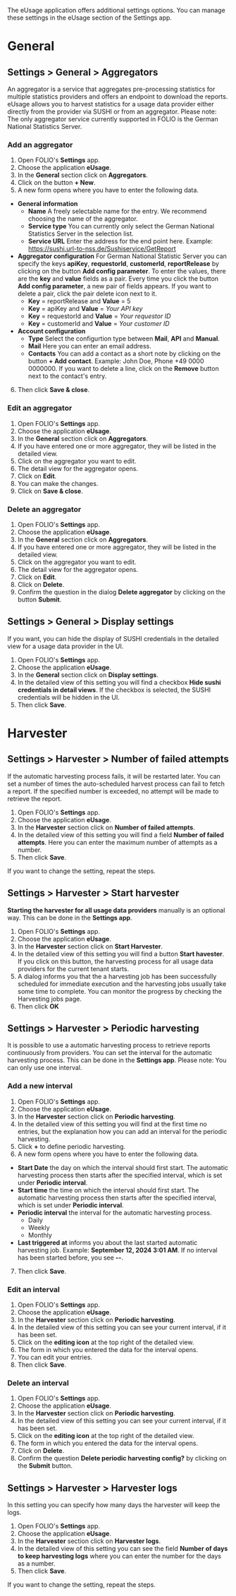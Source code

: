 The eUsage application offers additional settings options. You can manage these settings in the eUsage section of the Settings app. 

# General

## Settings > General > Aggregators

An aggregator is a service that aggregates pre-processing statistics for multiple statistics providers and offers an endpoint to download the reports. eUsage allows you to harvest statistics for a usage data provider either directly from the provider via SUSHI or from an aggregator. Please note: The only aggregator service currently supported in FOLIO is the German National Statistics Server.

### Add an aggregator

1. Open FOLIO's **Settings** app.
2. Choose the application **eUsage**.
3. In the **General** section click on **Aggregators**.
4. Click on the button **+ New**.
5. A new form opens where you have to enter the following data.

* **General information**
    * **Name** A freely selectable name for the entry. We recommend choosing the name of the aggregator.
	* **Service type** You can currently only select the German National Statistics Server in the selection list.
	* **Service URL** Enter the address for the end point here. Example: https://sushi.url-to-nss.de/Sushiservice/GetReport
* **Aggregator configuration** For German National Statistic Server you can specify the keys **apiKey**, **requestorId**, **customerId**, **reportRelease** by clicking on the button **Add config parameter**. To enter the values, there are the **key** and **value** fields as a pair. Every time you click the button **Add config parameter**, a new pair of fields appears. If you want to delete a pair, click the pair delete icon next to it.
    * **Key** = reportRelease and **Value** = 5
	* **Key** = apiKey and **Value** = *Your API key*
	* **Key** = requestorId and **Value** = *Your requestor ID*
	* **Key** = customerId and **Value** = *Your customer ID*
* **Account configuration**
    * **Type** Select the configurtion type between **Mail**, **API** and **Manual**.
	* **Mail** Here you can enter an email address.
    * **Contacts** You can add a contact as a short note by clicking on the button **+ Add contact**. Example: John Doe, Phone +49 0000 0000000. If you want to delete a line, click on the **Remove** button next to the contact's entry.

6. Then click **Save & close**.


### Edit an aggregator

1. Open FOLIO's **Settings** app.
2. Choose the application **eUsage**.
3. In the **General** section click on **Aggregators**.
4. If you have entered one or more aggregator, they will be listed in the detailed view.
5. Click on the aggregator you want to edit.
6. The detail view for the aggregator opens.
7. Click on **Edit**.
8. You can make the changes.
9. Click on **Save & close**.


### Delete an aggregator

1. Open FOLIO's **Settings** app.
2. Choose the application **eUsage**.
3. In the **General** section click on **Aggregators**.
4. If you have entered one or more aggregator, they will be listed in the detailed view.
5. Click on the aggregator you want to edit.
6. The detail view for the aggregator opens.
7. Click on **Edit**.
8. Click on **Delete**.
9. Confirm the question in the dialog **Delete aggregator** by clicking on the button **Submit**.


## Settings > General > Display settings

If you want, you can hide the display of SUSHI credentials in the detailed view for a usage data provider in the UI.

1. Open FOLIO's **Settings** app.
2. Choose the application **eUsage**.
3. In the **General** section click on **Display settings**.
4. In the detailed view of this setting you will find a checkbox **Hide sushi credentials in detail views**. If the checkbox is selected, the SUSHI credentials will be hidden in the UI.
5. Then click **Save**.


# Harvester

## Settings > Harvester > Number of failed attempts

If the automatic harvesting process fails, it will be restarted later. You can set a number of times the auto-scheduled harvest process can fail to fetch a report. If the specified number is exceeded, no attempt will be made to retrieve the report.

1. Open FOLIO's **Settings** app.
2. Choose the application **eUsage**.
3. In the **Harvester** section click on **Number of failed attempts**.
4. In the detailed view of this setting you will find a field **Number of failed attempts**. Here you can enter the maximum number of attempts as a number.
5. Then click **Save**.

If you want to change the setting, repeat the steps.


## Settings > Harvester > Start harvester

**Starting the harvester for all usage data providers** manually is an optional way. This can be done in the **Settings app**.

1. Open FOLIO's **Settings** app.
2. Choose the application **eUsage**.
3. In the **Harvester** section click on **Start Harvester**.
4. In the detailed view of this setting you will find a button **Start havester**. If you click on this button, the harvesting process for all usage data providers for the current tenant starts.
5. A dialog informs you that the a harvesting job has been successfully scheduled for immediate execution and the harvesting jobs usually take some time to complete. You can monitor the progress by checking the Harvesting jobs page.
6. Then click **OK**


## Settings > Harvester > Periodic harvesting

It is possible to use a automatic harvesting process to retrieve reports continuously from providers. You can set the interval for the automatic harvesting process. This can be done in the **Settings app**. Please note: You can only use one interval.


### Add a new interval

1. Open FOLIO's **Settings** app.
2. Choose the application **eUsage**.
3. In the **Harvester** section click on **Periodic harvesting**.
4. In the detailed view of this setting you will find at the first time no entries, but the explanation how you can add an interval for the periodic harvesting.
5. Click **+** to define periodic harvesting.
6. A new form opens where you have to enter the following data.
* **Start Date** the day on which the interval should first start. The automatic harvesting process then starts after the specified interval, which is set under **Periodic interval**.
* **Start time** the time on which the interval should first start. The automatic harvesting process then starts after the specified interval, which is set under **Periodic interval**.
* **Periodic interval** the interval for the automatic harvesting process.
    * Daily
	* Weekly
	* Monthly
* **Last triggered at** informs you about the last started automatic harvesting job. Example: **September 12, 2024 3:01 AM**. If no interval has been started before, you see **--**.
7. Then click **Save**.


### Edit an interval

1. Open FOLIO's **Settings** app.
2. Choose the application **eUsage**.
3. In the **Harvester** section click on **Periodic harvesting**.
4. In the detailed view of this setting you can see your current interval, if it has been set.
5. Click on the **editing icon** at the top right of the detailed view.
6. The form in which you entered the data for the interval opens.
7. You can edit your entries.
8. Then click **Save**.


### Delete an interval

1. Open FOLIO's **Settings** app.
2. Choose the application **eUsage**.
3. In the **Harvester** section click on **Periodic harvesting**.
4. In the detailed view of this setting you can see your current interval, if it has been set.
5. Click on the **editing icon** at the top right of the detailed view.
6. The form in which you entered the data for the interval opens.
7. Click on **Delete**.
8. Confirm the question **Delete periodic harvesting config?** by clicking on the **Submit** button.


## Settings > Harvester > Harvester logs

In this setting you can specify how many days the harvester will keep the logs.

1. Open FOLIO's **Settings** app.
2. Choose the application **eUsage**.
3. In the **Harvester** section click on **Harvester logs**.
4. In the detailed view of this setting you can see the field **Number of days to keep harvesting logs** where you can enter the number for the days as a number. 
5. Then click **Save**.

If you want to change the setting, repeat the steps.
